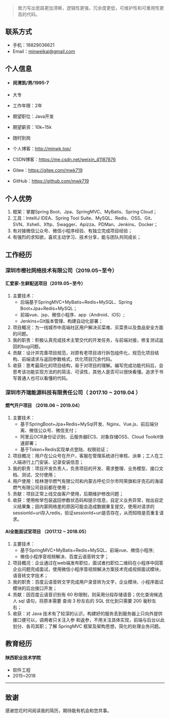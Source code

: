 > 致力写出思路更加清晰，逻辑性更强，冗余度更低，可维护性和可重用性更高的代码。

## 联系方式

- 手机：18829036621
- Email：minweikai@gmail.com


## 个人信息

 - #### 闵渭凯/男/1995-7

 - 大专

 - 工作年限：2年

 - 期望职位：Java开发

 - 期望薪资：10k~15k

 - 随时到岗

 - 个人博客：<http://minwk.top/>

 - CSDN博客：<https://me.csdn.net/weixin_41187876>

- Gitee：<https://gitee.com/mwk719>

- GitHub：<https://github.com/mwk719>

## 个人优势

1. 框架：掌握Spring Boot、Jpa、SpringMVC、MyBatis、Spring Cloud；
2. 工具：IntelliJ IDEA、Spring Tool Suite、MySQL、Redis、OSS、Git、SVN、Xshell、Xftp、Swagger、Apizza、PDMan、Jenkins、Docker；
3. 有对接微信公众号、微信小程序经验、有独立完成项目经验；
4. 有强烈的求知欲，喜欢主动学习、技术分享，能与团队共同成长；

## 工作经历

### 深圳市橙社网络技术有限公司（2019.05~至今）

#### 汇爱家-生鲜配送项目（2019.05~至今）

1. 主要技术：
   - 后端基于SpringMVC+MyBatis+Redis+MySQL、Spring Boot+Jpa+Redis+MySQL；
   - 前端vue、jsp、微信小程序、app（Android、iOS）;
   - Jenkins+Git版本管理、构建自动化部署；
2. 项目概况：为一线城市中高端社区用户解决买菜难、买菜贵以及食品安全方面的问题。
3. 我的职责：积极认真完成技术主管交代的开发任务，与前端对接，修复测试返回的bug问题。
4. 贡献：设计并完善项目规范，对原有老项目进行拆包组件化，规范化项目结构、前端请求与返回参数格式，优化项目冗余代码。
5. 收获：思考最简化的项目结构，易于对项目的理解。编写完成功能代码后，会思考该功能实现方法的的简洁、可读性，其他人是否可以很快看懂。追求于书写普通人也可以看懂的代码。

### 深圳市齐瑞能源科技有限责任公司（ 2017.10 ~ 2019.04 ）

#### 燃气开户项目 （2018.06 ~ 2019.04）
1. 主要技术：
   - 基于SpringBoot+Jpa+Redis+MySql开发、Nginx、Vue.js、前后端分离、微信公众号、微信支付；
   - 阿里云OCR身份证识别、云服务器ECS、对象存储OSS、Cloud Toolkit快速部署；
   - 基于Token+Redis实现单点登陆、权限验证；
2. 项目概况：用户在公众号在开户，客服在管理系统进行审核、派单；工人在工人端进行上门安装、记录安装信息；
3. 我的职责：项目开发负责人，负责项目的开发、需求整理、业务模型、接口文档、测试、交付使用；
4. 用户使用：桂林港华燃气有限公司和内蒙古呼伦贝尔市阿荣旗和牙克石的海诺燃气有限公司目前都在使用；
5. 贡献：项目正常上线交由客户使用，后期维护修改问题；
6. 收获：使用枚举包装返回参数状态码和提示信息，自定义业务异常，抛出自定义结果集；因内蒙网络差的原因可能会造成数据重复提交，使用对请求的sessionId+uri存入redis，验证sessionId+uri是否存在，从而知晓是否重复请求。


#### AI全能面试官项目 （2017.12 ~ 2018.05）
1. 主要技术：
    - 基于SpringMVC+MyBatis+Redis+MySQL、前端vue、微信小程序;
    - 微信小程序音视频解决、百度云语音转文字；
2. 项目概况：企业通过在web端发布职位，面试者扫职位二维码在小程序中回答企业问题完成面试，使用微信小程序音视频解决方案技术完成视频面试模块，语音转文字技术；
3. 我的职责：百度云语音转文字完成用户录音转为文字，企业模块、小程序面试模块的后台接口开发；
4. 贡献：因百度云语音识别有 60 秒限制，则采用分段存储语音；优化查询候选人 sql 语句，将原本需要
   查询 3 秒左右的 SQL 优化到只需要 200 毫秒左右；
5. 收获：对 Java 技术有了较深的认识，构建好的服务丢到服务器上只向外提供接口便可以，调用者只关注入参
    和返参，不用关注具体实现，前端与后台以此划分、各司其职；了解 SpringMVC 框架及架构思想，简化的处理业务问题。 

## 教育经历

#### 陕西职业技术学院 

- 软件工程
- 2015~2018

---
## 致谢
感谢您花时间阅读我的简历，期待能有机会和您共事。